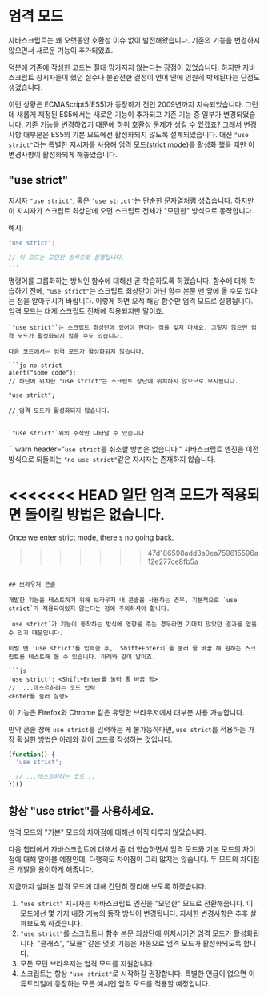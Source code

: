 # 엄격 모드

자바스크립트는 꽤 오랫동안 호환성 이슈 없이 발전해왔습니다. 기존의 기능을 변경하지 않으면서 새로운 기능이 추가되었죠.

덕분에 기존에 작성한 코드는 절대 망가지지 않는다는 장점이 있었습니다. 하지만 자바스크립트 창시자들이 했던 실수나 불완전한 결정이 언어 안에 영원히 박제된다는 단점도 생겼습니다.

이런 상황은 ECMAScript5(ES5)가 등장하기 전인 2009년까지 지속되었습니다. 그런데 새롭게 제정된 ES5에서는 새로운 기능이 추가되고 기존 기능 중 일부가 변경되었습니다. 기존 기능을 변경하였기 때문에 하위 호환성 문제가 생길 수 있겠죠? 그래서 변경사항 대부분은 ES5의 기본 모드에선 활성화되지 않도록 설계되었습니다. 대신 `"use strict"`라는 특별한 지시자를 사용해 엄격 모드(strict mode)를 활성화 했을 때만 이 변경사항이 활성화되게 해놓았습니다.

## "use strict"

지시자 `"use strict"`, 혹은 `'use strict'`는 단순한 문자열처럼 생겼습니다. 하지만 이 지시자가 스크립트 최상단에 오면 스크립트 전체가 "모던한" 방식으로 동작합니다.

예시:

```js
"use strict";

// 이 코드는 모던한 방식으로 실행됩니다.
...
```

명령어를 그룹화하는 방식인 함수에 대해선 곧 학습하도록 하겠습니다. 함수에 대해 학습하기 전에, `"use strict"`는 스크립트 최상단이 아닌 함수 본문 맨 앞에 올 수도 있다는 점을 알아두시기 바랍니다. 이렇게 하면 오직 해당 함수만 엄격 모드로 실행됩니다. 엄격 모드는 대게 스크립트 전체에 적용되지만 말이죠.


````warn header="\"use strict\"는 반드시 최상단에 위치시키세요."
`"use strict"`는 스크립트 최상단에 있어야 한다는 점을 잊지 마세요. 그렇지 않으면 엄격 모드가 활성화되지 않을 수도 있습니다.

다음 코드에서는 엄격 모드가 활성화되지 않습니다.

```js no-strict
alert("some code");
// 하단에 위치한 "use strict"는 스크립트 상단에 위치하지 않으므로 무시됩니다.

"use strict";

// 엄격 모드가 활성화되지 않습니다.
```

`"use strict"`위의 주석만 나타날 수 있습니다.
````

```warn header="`use strict`를 취소할 방법은 없습니다."
자바스크립트 엔진을 이전 방식으로 되돌리는 `"no use strict"`같은 지시자는 존재하지 않습니다.

<<<<<<< HEAD
일단 엄격 모드가 적용되면 돌이킬 방법은 없습니다.
=======
Once we enter strict mode, there's no going back.
>>>>>>> 47d186598add3a0ea759615596a12e277ce8fb5a
```

## 브라우저 콘솔

개발한 기능을 테스트하기 위해 브라우저 내 콘솔을 사용하는 경우, 기본적으로 `use strict`가 적용되어있지 않는다는 점에 주의하셔야 합니다. 

`use strict`가 기능이 동작하는 방식에 영향을 주는 경우라면 기대치 않았던 결과를 얻을 수 있기 때문입니다.

이럴 땐 'use strict'를 입력한 후, `Shift+Enter키`를 눌러 줄 바꿈 해 원하는 스크립트를 테스트해 볼 수 있습니다. 아래와 같이 말이죠.

```js
'use strict'; <Shift+Enter를 눌러 줄 바꿈 함>
//  ...테스트하려는 코드 입력
<Enter를 눌러 실행>
```

이 기능은 Firefox와 Chrome 같은 유명한 브라우저에서 대부분 사용 가능합니다.

만약 콘솔 창에 `use strict`를 입력하는 게 불가능하다면, `use strict`를 적용하는 가장 확실한 방법은 아래와 같이 코드를 작성하는 것입니다.

```js
(function() {
  'use strict';

  // ...테스트하려는 코드...
})()
```

## 항상 "use strict"를 사용하세요.

엄격 모드와 "기본" 모드의 차이점에 대해선 아직 다루지 않았습니다.

다음 챕터에서 자바스크립트에 대해서 좀 더 학습하면서 엄격 모드와 기본 모드의 차이점에 대해 알아볼 예정인데, 다행히도 차이점이 그리 많지는 않습니다. 두 모드의 차이점은 개발을 용이하게 해줍니다. 

지금까지 살펴본 엄격 모드에 대해 간단히 정리해 보도록 하겠습니다.

1. `"use strict"` 지시자는 자바스크립트 엔진을 "모던한" 모드로 전환해줍니다. 이 모드에선 몇 가지 내장 기능의 동작 방식이 변경됩니다. 자세한 변경사항은 추후 살펴보도록 하겠습니다.
2. `"use strict"`를 스크립트나 함수 본문 최상단에 위치시키면 엄격 모드가 활성화됩니다. "클래스", "모듈" 같은 몇몇 기능은 자동으로 엄격 모드가 활성화되도록 합니다.
3. 모든 모던 브라우저는 엄격 모드를 지원합니다.
4. 스크립트는 항상 `"use strict"`로 시작하길 권장합니다. 특별한 언급이 없으면 이 튜토리얼에 등장하는 모든 예시엔 엄격 모드를 적용할 예정입니다.